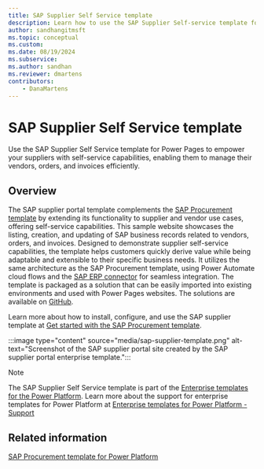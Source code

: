 ```yaml
---
title: SAP Supplier Self Service template
description: Learn how to use the SAP Supplier Self-service template for Power Pages to empower your suppliers with self-service capabilities, enabling them to manage their vendors, orders, and invoices efficiently. 
author: sandhangitmsft 
ms.topic: conceptual
ms.custom: 
ms.date: 08/19/2024
ms.subservice:
ms.author: sandhan 
ms.reviewer: dmartens
contributors:
    - DanaMartens
---
```


# SAP Supplier Self Service template

Use the SAP Supplier Self Service template for Power Pages to empower your suppliers with self-service capabilities, enabling them to manage their vendors, orders, and invoices efficiently.

## Overview

The SAP supplier portal template complements the [SAP Procurement template](/power-platform/enterprise-templates/finance/sap-procurement/overview) by extending its functionality to supplier and vendor use cases, offering self-service capabilities. This sample website showcases the listing, creation, and updating of SAP business records related to vendors, orders, and invoices. Designed to demonstrate supplier self-service capabilities, the template helps customers quickly derive value while being adaptable and extensible to their specific business needs. It utilizes the same architecture as the SAP Procurement template, using Power Automate cloud flows and the [SAP ERP connector](/connectors/saperp/) for seamless integration. The template is packaged as a solution that can be easily imported into existing environments and used with Power Pages websites. The solutions are available on [GitHub](https://go.microsoft.com/fwlink/?linkid=2281377). 

Learn more about how to install, configure, and use the SAP supplier template at [Get started with the SAP Procurement template](/power-platform/enterprise-templates/finance/sap-procurement/administer/get-started).

:::image type="content" source="media/sap-supplier-template.png" alt-text="Screenshot of the SAP supplier portal site created by the SAP supplier portal enterprise template.":::

> [!NOTE]
> The SAP Supplier Self Service template is part of the [Enterprise templates for the Power Platform](/power-platform/enterprise-templates/overview). Learn more about the support for enterprise templates for Power Platform at [Enterprise templates for Power Platform - Support](/power-platform/enterprise-templates/overview)

## Related information

[SAP Procurement template for Power Platform](/power-platform/enterprise-templates/finance/sap-procurement/overview)
